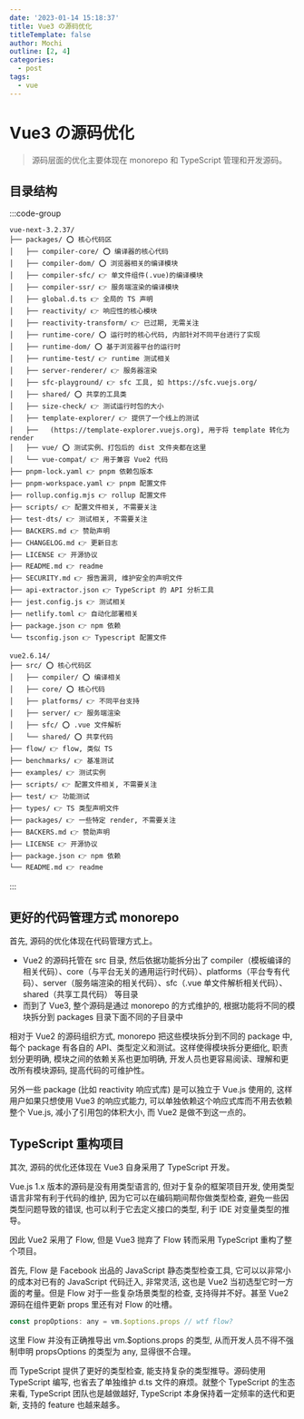 ```yaml
---
date: '2023-01-14 15:18:37'
title: Vue3 の源码优化
titleTemplate: false
author: Mochi
outline: [2, 4]
categories:
  - post
tags:
  - vue
---
```


# Vue3 の源码优化

> 源码层面的优化主要体现在 monorepo 和 TypeScript 管理和开发源码。

## 目录结构

:::code-group

```text {0} [vue@3.2.37]
vue-next-3.2.37/
├── packages/ ⭕ 核心代码区
│   ├── compiler-core/ ⭕ 编译器的核心代码
│   ├── compiler-dom/ ⭕ 浏览器相关的编译模块
│   ├── compiler-sfc/ 👉 单文件组件(.vue)的编译模块
│   ├── compiler-ssr/ 👉 服务端渲染的编译模块
│   ├── global.d.ts 👉 全局的 TS 声明
│   ├── reactivity/ 👉 响应性的核心模块
│   ├── reactivity-transform/ 👉 已过期, 无需关注
│   ├── runtime-core/ ⭕ 运行时的核心代码, 内部针对不同平台进行了实现
│   ├── runtime-dom/ ⭕ 基于浏览器平台的运行时
│   ├── runtime-test/ 👉 runtime 测试相关
│   ├── server-renderer/ 👉 服务器渲染
│   ├── sfc-playground/ 👉 sfc 工具, 如 https://sfc.vuejs.org/
│   ├── shared/ ⭕ 共享的工具类
│   ├── size-check/ 👉 测试运行时包的大小
│   ├── template-explorer/ 👉 提供了一个线上的测试
│   ├──   (https://template-explorer.vuejs.org), 用于将 template 转化为 render
│   ├── vue/ ⭕ 测试实例、打包后的 dist 文件夹都在这里
│   └── vue-compat/ 👉 用于兼容 Vue2 代码
├── pnpm-lock.yaml 👉 pnpm 依赖包版本
├── pnpm-workspace.yaml 👉 pnpm 配置文件
├── rollup.config.mjs 👉 rollup 配置文件
├── scripts/ 👉 配置文件相关, 不需要关注
├── test-dts/ 👉 测试相关, 不需要关注
├── BACKERS.md 👉 赞助声明
├── CHANGELOG.md 👉 更新日志
├── LICENSE 👉 开源协议
├── README.md 👉 readme
├── SECURITY.md 👉 报告漏洞, 维护安全的声明文件
├── api-extractor.json 👉 TypeScript 的 API 分析工具
├── jest.config.js 👉 测试相关
├── netlify.toml 👉 自动化部署相关
├── package.json 👉 npm 依赖
└── tsconfig.json 👉 Typescript 配置文件
```

```text {0} [vue@2.6.14]
vue2.6.14/
├── src/ ⭕ 核心代码区
│   ├── compiler/ ⭕ 编译相关
│   ├── core/ ⭕ 核心代码
│   ├── platforms/ 👉 不同平台支持
│   ├── server/ 👉 服务端渲染
│   ├── sfc/ ⭕ .vue 文件解析
│   └── shared/ ⭕ 共享代码
├── flow/ 👉 flow, 类似 TS
├── benchmarks/ 👉 基准测试
├── examples/ 👉 测试实例
├── scripts/ 👉 配置文件相关, 不需要关注
├── test/ 👉 功能测试
├── types/ 👉 TS 类型声明文件
├── packages/ 👉 一些特定 render, 不需要关注
├── BACKERS.md 👉 赞助声明
├── LICENSE 👉 开源协议
├── package.json 👉 npm 依赖
└── README.md 👉 readme
```

:::

## 更好的代码管理方式 monorepo

首先, 源码的优化体现在代码管理方式上。

- Vue2 的源码托管在 src 目录, 然后依据功能拆分出了 compiler（模板编译的相关代码）、core（与平台无关的通用运行时代码）、platforms（平台专有代码）、server（服务端渲染的相关代码）、sfc（.vue 单文件解析相关代码）、shared（共享工具代码） 等目录
- 而到了 Vue3, 整个源码是通过 monorepo 的方式维护的, 根据功能将不同的模块拆分到 packages 目录下面不同的子目录中

相对于 Vue2 的源码组织方式, monorepo 把这些模块拆分到不同的 package 中, 每个 package 有各自的 API、类型定义和测试。这样使得模块拆分更细化, 职责划分更明确, 模块之间的依赖关系也更加明确, 开发人员也更容易阅读、理解和更改所有模块源码, 提高代码的可维护性。

另外一些 package (比如 reactivity 响应式库) 是可以独立于 Vue.js 使用的, 这样用户如果只想使用 Vue3 的响应式能力, 可以单独依赖这个响应式库而不用去依赖整个 Vue.js, 减小了引用包的体积大小, 而 Vue2 是做不到这一点的。

## TypeScript 重构项目

其次, 源码的优化还体现在 Vue3 自身采用了 TypeScript 开发。

Vue.js 1.x 版本的源码是没有用类型语言的, 但对于复杂的框架项目开发, 使用类型语言非常有利于代码的维护, 因为它可以在编码期间帮你做类型检查, 避免一些因类型问题导致的错误, 也可以利于它去定义接口的类型, 利于 IDE 对变量类型的推导。

因此 Vue2 采用了 Flow, 但是 Vue3 抛弃了 Flow 转而采用 TypeScript 重构了整个项目。

首先, Flow 是 Facebook 出品的 JavaScript 静态类型检查工具, 它可以以非常小的成本对已有的 JavaScript 代码迁入, 非常灵活, 这也是 Vue2 当初选型它时一方面的考量。但是 Flow 对于一些复杂场景类型的检查, 支持得并不好。甚至 Vue2 源码在组件更新 props 里还有对 Flow 的吐槽。

```js
const propOptions: any = vm.$options.props // wtf flow?
```

这里 Flow 并没有正确推导出 vm.$options.props 的类型, 从而开发人员不得不强制申明 propsOptions 的类型为 any, 显得很不合理。

而 TypeScript 提供了更好的类型检查, 能支持复杂的类型推导。源码使用 TypeScript 编写, 也省去了单独维护 d.ts 文件的麻烦。就整个 TypeScript 的生态来看, TypeScript 团队也是越做越好, TypeScript 本身保持着一定频率的迭代和更新, 支持的 feature 也越来越多。
